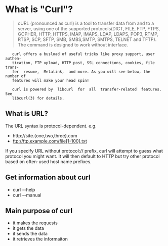 
# What is "Curl"?
> cURL (pronounced as curl) is a tool to transfer data from and to a server, using one of the supported protocols(DICT, FILE, FTP, FTPS, 
> GOPHER, HTTP, HTTPS, IMAP, IMAPS, LDAP, LDAPS, POP3, RTMP, RTSP, SCP, SFTP, SMB, SMBS,SMTP, SMTPS, TELNET and TFTP). The command is 
> designed to work without interface. 


       curl offers a busload of useful tricks like proxy support, user authen-
       tication, FTP upload, HTTP post, SSL connections, cookies, file  trans-
       fer  resume,  Metalink,  and more. As you will see below, the number of
       features will make your head spin!

       curl is powered by  libcurl  for  all  transfer-related  features.  See
       libcurl(3) for details.

## What is URL?
The URL syntax is protocol-dependent. e.g.
- http://site.{one,two,three}.com
- ftp://ftp.example.com/file[1-100].txt

If you specify URL without protocol:// prefix, curl will attempt to guess what protocol you might want. It will then default to HTTP but try other protocol based on often-used host name prefixes. 

## Get information about curl
* curl --help
* curl --manual

## Main purpose of curl
- it makes the requests
- it gets the data
- it sends the data
- it retrieves the informaiton
